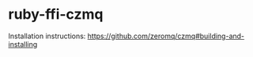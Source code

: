 ruby-ffi-czmq
=============

Installation instructions: https://github.com/zeromq/czmq#building-and-installing
